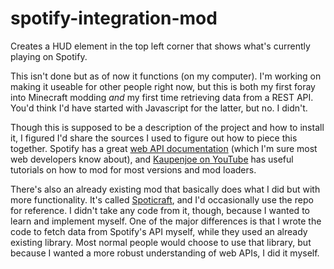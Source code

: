 # spotify-integration-mod
Creates a HUD element in the top left corner that shows what's currently playing on Spotify.

This isn't done but as of now it functions (on my computer). I'm working on making it useable for other people right now, but this is both my first foray into Minecraft modding *and* my first time retrieving data from a REST API. You'd think I'd have started with Javascript for the latter, but no. I didn't.

Though this is supposed to be a description of the project and how to install it, I figured I'd share the sources I used to figure out how to piece this together. Spotify has a great [web API documentation](https://developer.spotify.com/documentation/web-api) (which I'm sure most web developers know about), and [Kaupenjoe on YouTube](https://www.youtube.com/@ModdingByKaupenjoe) has useful tutorials on how to mod for most versions and mod loaders.

There's also an already existing mod that basically does what I did but with more functionality. It's called [Spoticraft](https://github.com/IMB11/Spoticraft), and I'd occasionally use the repo for reference. I didn't take any code from it, though, because I wanted to learn and implement myself. One of the major differences is that I wrote the code to fetch data from Spotify's API myself, while they used an already existing library. Most normal people would choose to use that library, but because I wanted a more robust understanding of web APIs, I did it myself.
